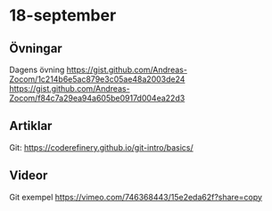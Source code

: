 # 18-september

## Övningar
Dagens övning https://gist.github.com/Andreas-Zocom/1c214b6e5ac879e3c05ae48a2003de24
https://gist.github.com/Andreas-Zocom/f84c7a29ea94a605be0917d004ea22d3
## Artiklar

Git: https://coderefinery.github.io/git-intro/basics/

## Videor

Git exempel https://vimeo.com/746368443/15e2eda62f?share=copy
